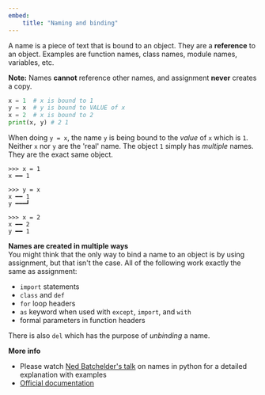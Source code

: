 ```yaml
---
embed:
    title: "Naming and binding"
---
```

A name is a piece of text that is bound to an object. They are a **reference** to an object. Examples are function names, class names, module names, variables, etc.

**Note:** Names **cannot** reference other names, and assignment **never** creates a copy.
```py
x = 1  # x is bound to 1
y = x  # y is bound to VALUE of x
x = 2  # x is bound to 2
print(x, y) # 2 1
```
When doing `y = x`, the name `y` is being bound to the *value* of `x` which is `1`. Neither `x` nor `y` are the 'real' name. The object `1` simply has *multiple* names. They are the exact same object.
```
>>> x = 1
x ━━ 1

>>> y = x
x ━━ 1
y ━━━┛

>>> x = 2
x ━━ 2
y ━━ 1
```
**Names are created in multiple ways**  
You might think that the only way to bind a name to an object is by using assignment, but that isn't the case. All of the following work exactly the same as assignment:  
- `import` statements  
- `class` and `def`  
- `for` loop headers  
- `as` keyword when used with `except`, `import`, and `with`  
- formal parameters in function headers  

There is also `del` which has the purpose of *unbinding* a name.

**More info**  
- Please watch [Ned Batchelder's talk](https://youtu.be/_AEJHKGk9ns) on names in python for a detailed explanation with examples  
- [Official documentation](https://docs.python.org/3/reference/executionmodel.html#naming-and-binding)
